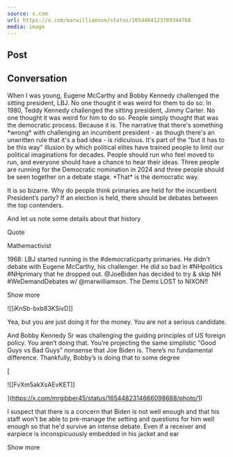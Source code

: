 ```yaml
---
source: x.com
url: https://x.com/marwilliamson/status/1654464123789344768
media: image
---
```


## Post

## Conversation

When I was young, Eugene McCarthy and Bobby Kennedy challenged the sitting president, LBJ. No one thought it was weird for them to do so. In 1980, Teddy Kennedy challenged the sitting president, Jimmy Carter. No one thought it was weird for him to do so. People simply thought that was the democratic process. Because it is. The narrative that there's something \*wrong\* with challenging an incumbent president - as though there's an unwritten rule that it's a bad idea - is ridiculous. It's part of the "but it has to be this way" illusion by which political elites have trained people to limit our political imaginations for decades. People should run who feel moved to run, and everyone should have a chance to hear their ideas. Three people are running for the Democratic nomination in 2024 and three people should be seen together on a debate stage. \*That\* is the democratic way.



It is so bizarre. Why do people think primaries are held for the incumbent President’s party? If an election is held, there should be debates between the top contenders.

And let us note some details about that history

Quote

Mathemactivist

1968: LBJ started running in the #democraticparty primaries. He didn't debate with Eugene McCarthy, his challenger. He did so bad in #NHpolitics #NHprimary that he dropped out. @JoeBiden has decided to try & skip NH #WeDemandDebates w/ @marwilliamson. The Dems LOST to NIXON!!

Show more

![[iKnSb-bxb83KSivD]]

Yea, but you are just doing it for the money. You are not a serious candidate.

And Bobby Kennedy Sr was challenging the guiding principles of US foreign policy. You aren’t doing that. You’re projecting the same simplistic “Good Guys vs Bad Guys” nonsense that Joe Biden is. There’s no fundamental difference. Thankfully, Bobby’s is doing that to some degree

[

![[FvXm5akXsAEvKET]]



](https://x.com/mrgibber45/status/1654482314666098688/photo/1)

I suspect that there is a concern that Biden is not well enough and that his staff won't be able to pre-manage the setting and questions for him well enough so that he'd survive an intense debate. Even if a receiver and earpiece is inconspicuously embedded in his jacket and ear

Show more
